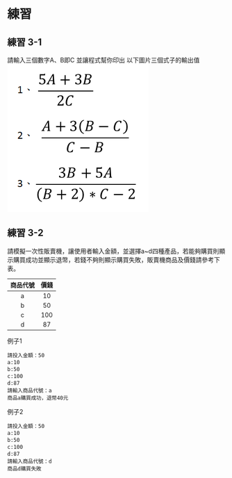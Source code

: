# 練習

## 練習 3-1
請輸入三個數字A、B即C
並讓程式幫你印出
以下圖片三個式子的輸出值  
![02_homework1.PNG](/img/Ch3/02_homework1.PNG)

## 練習 3-2
請模擬一次性販賣機，讓使用者輸入金額，並選擇a~d四種產品，若能夠購買則顯示購買成功並顯示退幣，若錢不夠則顯示購買失敗，販賣機商品及價錢請參考下表。

| **商品代號** | **價錢** |
|:-----:|:----:|
|a|10|
|b|50|
|c|100|
|d|87|

例子1

	請投入金額：50
	a:10
	b:50
	c:100
	d:87
	請輸入商品代號：a
	商品a購買成功，退幣40元

例子2

	請投入金額：50
	a:10
	b:50
	c:100
	d:87
	請輸入商品代號：d
	商品d購買失敗

